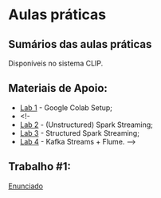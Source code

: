 # Aulas práticas

## Sumários das aulas práticas
Disponíveis no sistema CLIP.

## Materiais de Apoio:
* [Lab 1](lab1)  - Google Colab Setup;
* <!-
* [Lab 2](lab2)  - (Unstructured) Spark Streaming;
* [Lab 3](lab3)  - Structured Spark Streaming;
* [Lab 4](lab4)  - Kafka Streams + Flume.
-->
## Trabalho #1:

[Enunciado](https://github.com/smduarte/ps2022/blob/main/tp1/ps2022_tp1.ipynb)

<!--
* [Aula 1](aula1) (Descoberta e ambiente de desenvolvimento)
* [Aula 2](aula2) (Webservices REST)
* [Aula 3](aula3) (Apresentação do projeto. Erros de comunicação em clientes REST e aspetos de concorrência em serviços REST)
* Aula 4. Suporte à realização do trabalho.
* [Aula 5](aula5) (Webservices SOAP)
* Aula 6. Suporte à realização do trabalho.
* [Aula 7](aula7) (HTTPS e SSL/TLS)
* Aula 8. Suporte à realização da componente de https do segundo trabalho.
* [Aula 9](aula9) (OAuth e interação com serviço externo Dropbox)
* [Aula 10](aula10) (Kafka, Zookeeper, e alternativas de suporte à Replicação no Projeto)
* Aula 11. Suporte à realização da componente de https do segundo trabalho.
* Aula 12. Suporte à realização da componente de https do segundo trabalho.

-->
